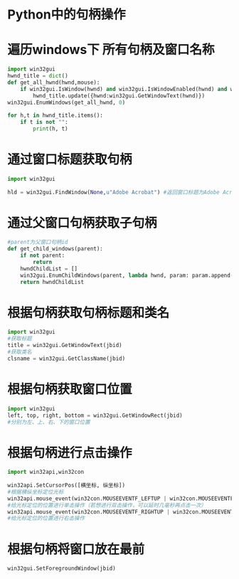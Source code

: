 ﻿# Python中的句柄操作


<!--more-->

# 遍历windows下 所有句柄及窗口名称
```python
import win32gui
hwnd_title = dict()
def get_all_hwnd(hwnd,mouse):
    if win32gui.IsWindow(hwnd) and win32gui.IsWindowEnabled(hwnd) and win32gui.IsWindowVisible(hwnd):
        hwnd_title.update({hwnd:win32gui.GetWindowText(hwnd)})
win32gui.EnumWindows(get_all_hwnd, 0)
 
for h,t in hwnd_title.items():
    if t is not "":
        print(h, t)
```

# 通过窗口标题获取句柄
```python
import win32gui
 
hld = win32gui.FindWindow(None,u"Adobe Acrobat") #返回窗口标题为Adobe Acrobat的句柄 
```

# 通过父窗口句柄获取子句柄
```python
#parent为父窗口句柄id
def get_child_windows(parent):
    if not parent:
        return
    hwndChildList = []
    win32gui.EnumChildWindows(parent, lambda hwnd, param: param.append(hwnd), hwndChildList)
    return hwndChildList 
```

# 根据句柄获取句柄标题和类名
```python
import win32gui
#获取标题
title = win32gui.GetWindowText(jbid)  
#获取类名 
clsname = win32gui.GetClassName(jbid)  
```

# 根据句柄获取窗口位置
```python
import win32gui
left, top, right, bottom = win32gui.GetWindowRect(jbid)
#分别为左、上、右、下的窗口位置 
```

# 根据句柄进行点击操作
```python
import win32api,win32con
 
win32api.SetCursorPos([横坐标, 纵坐标])
#根据横纵坐标定位光标
win32api.mouse_event(win32con.MOUSEEVENTF_LEFTUP | win32con.MOUSEEVENTF_LEFTDOWN, 0, 0, 0, 0)
#给光标定位的位置进行单击操作（若想进行双击操作，可以延时几毫秒再点击一次）
win32api.mouse_event(win32con.MOUSEEVENTF_RIGHTUP | win32con.MOUSEEVENTF_RIGHTDOWN, 0, 0, 0, 0)
#给光标定位的位置进行右击操作 
```

# 根据句柄将窗口放在最前
```python
win32gui.SetForegroundWindow(jbid)
```




